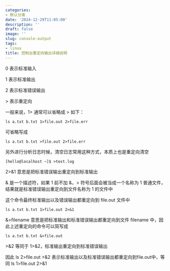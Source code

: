 ```yaml
---
categories:
- 默认分类
date: '2024-12-29T11:05:00'
description: ''
draft: false
image: ''
slug: console-output
tags:
- linux
title: 控制台重定向输出详细说明
---
```


0 表示标准输入

1 表示标准输出

2 表示标准错误输出

\> 表示重定向

一般来说，1> 通常可以省略成 > 如下：

```shell
ls a.txt b.txt 1>file.out 2>file.err
```

可省略写成

```shell
ls a.txt b.txt >file.out 2>file.err
```

另外进行分析日志时候，清空日志常用这种方式，本质上也是重定向清空

```shell
[hello@localhost ~]$ >test.log
```

2>&1 意思是把标准错误输出重定向到标准输出

& 是一个描述符，如果 1 前不加 &，> 符号后面会被当成一个名称为 1 普通文件，结果就是标准错误输出重定向到文件名称为 1 的文件中

这个命令最终标准输出以及错误输出都重定向到 file.out 文件中

```shell
ls a.txt b.txt 1>file.out 2>&1
```

&>filename 意思是把标准输出和标准错误输出都重定向到文件 filename 中，因此上述重定向的命令可以简写成

```shell
ls a.txt b.txt &>file.out
```

\>&2 等同于 1>&2，标准输出重定向到标准错误输出

因此 ls 2>file.out >&2 表示标准输出以及标准错误输出都重定向到file.out中，等同 ls 1>file.out 2>&1

